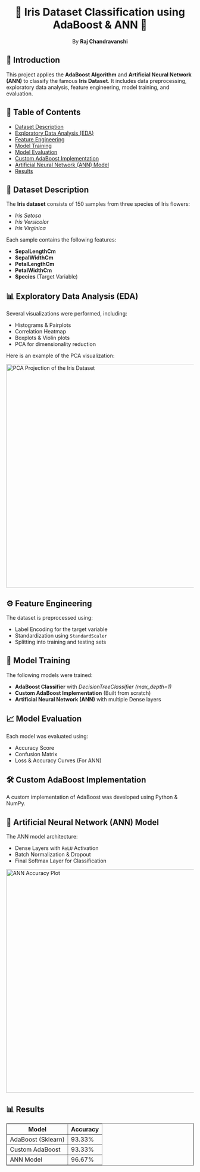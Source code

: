 <!DOCTYPE html>
<html lang="en">
    
<head>
    <meta charset="UTF-8">
    <meta name="viewport" content="width=device-width, initial-scale=1.0">
</head>
    
<body>

<h1 style="text-align:center;">🌸 Iris Dataset Classification using AdaBoost & ANN 🌸</h1>

<p style="text-align:center;">By <strong>Raj Chandravanshi</strong></p>

<h2>📌 Introduction</h2>
<p>
This project applies the <strong>AdaBoost Algorithm</strong> and <strong>Artificial Neural Network (ANN)</strong> to classify the famous <strong>Iris Dataset</strong>. 
It includes data preprocessing, exploratory data analysis, feature engineering, model training, and evaluation.
</p>

<h2>📖 Table of Contents</h2>
<ul>
    <li><a href="#dataset-description">Dataset Description</a></li>
    <li><a href="#eda">Exploratory Data Analysis (EDA)</a></li>
    <li><a href="#feature-engineering">Feature Engineering</a></li>
    <li><a href="#model-training">Model Training</a></li>
    <li><a href="#model-evaluation">Model Evaluation</a></li>
    <li><a href="#custom-adaboost">Custom AdaBoost Implementation</a></li>
    <li><a href="#ann-model">Artificial Neural Network (ANN) Model</a></li>
    <li><a href="#results">Results</a></li>
</ul>

<h2 id="dataset-description">📂 Dataset Description</h2>
<p>
The <strong>Iris dataset</strong> consists of 150 samples from three species of Iris flowers:
<ul>
    <li><em>Iris Setosa</em></li>
    <li><em>Iris Versicolor</em></li>
    <li><em>Iris Virginica</em></li>
</ul>
Each sample contains the following features:
<ul>
    <li><strong>SepalLengthCm</strong></li>
    <li><strong>SepalWidthCm</strong></li>
    <li><strong>PetalLengthCm</strong></li>
    <li><strong>PetalWidthCm</strong></li>
    <li><strong>Species</strong> (Target Variable)</li>
</ul>
</p>

<h2 id="eda">📊 Exploratory Data Analysis (EDA)</h2>
<p>Several visualizations were performed, including:</p>
<ul>
    <li>Histograms & Pairplots</li>
    <li>Correlation Heatmap</li>
    <li>Boxplots & Violin plots</li>
    <li>PCA for dimensionality reduction</li>
</ul>
<p>Here is an example of the PCA visualization:</p>
<img src="pca_plot.png" alt="PCA Projection of the Iris Dataset" width="600"/>

<h2 id="feature-engineering">⚙️ Feature Engineering</h2>
<p>The dataset is preprocessed using:</p>
<ul>
    <li>Label Encoding for the target variable</li>
    <li>Standardization using <code>StandardScaler</code></li>
    <li>Splitting into training and testing sets</li>
</ul>

<h2 id="model-training">🚀 Model Training</h2>
<p>The following models were trained:</p>
<ul>
    <li><strong>AdaBoost Classifier</strong> with <em>DecisionTreeClassifier (max_depth=1)</em></li>
    <li><strong>Custom AdaBoost Implementation</strong> (Built from scratch)</li>
    <li><strong>Artificial Neural Network (ANN)</strong> with multiple Dense layers</li>
</ul>

<h2 id="model-evaluation">📈 Model Evaluation</h2>
<p>Each model was evaluated using:</p>
<ul>
    <li>Accuracy Score</li>
    <li>Confusion Matrix</li>
    <li>Loss & Accuracy Curves (For ANN)</li>
</ul>

<h2 id="custom-adaboost">🛠️ Custom AdaBoost Implementation</h2>
<p>A custom implementation of AdaBoost was developed using Python & NumPy.</p>

<h2 id="ann-model">🔬 Artificial Neural Network (ANN) Model</h2>
<p>The ANN model architecture:</p>
<ul>
    <li>Dense Layers with <code>ReLU</code> Activation</li>
    <li>Batch Normalization & Dropout</li>
    <li>Final Softmax Layer for Classification</li>
</ul>
<p><img src="ann_accuracy_plot.png" alt="ANN Accuracy Plot" width="600"/></p>

<h2 id="results">📊 Results</h2>
<table border="1">
    <tr>
        <th>Model</th>
        <th>Accuracy</th>
    </tr>
    <tr>
        <td>AdaBoost (Sklearn)</td>
        <td>93.33%</td>
    </tr>
    <tr>
        <td>Custom AdaBoost</td>
        <td>93.33%</td>
    </tr>
    <tr>
        <td>ANN Model</td>
        <td>96.67%</td>
    </tr>
</table>
